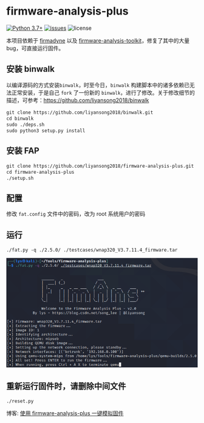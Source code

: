 # firmware-analysis-plus
[![Python 3.7+](https://img.shields.io/badge/python-3.7+-3776AB?logo=Python&logoColor=FFFFFF&style=flat)](https://www.python.org/)
[![issues](https://img.shields.io/github/issues/liyansong2018/firmware-analysis-plus)](https://github.com/liyansong2018/firmware-analysis-plus/issues)
![license](https://img.shields.io/github/license/liyansong2018/firmware-analysis-plus)

本项目依赖于 [firmadyne](https://github.com/firmadyne/firmadyne) 以及 [firmware-analysis-toolkit](https://github.com/attify/firmware-analysis-toolkit)，修复了其中的大量bug，可直接运行固件。

## 安装 binwalk
以编译源码的方式安装`binwalk`，时至今日，`binwalk` 构建脚本中的诸多依赖已无法正常安装，于是自己 `fork` 了一份新的 `binwalk`，进行了修改。关于修改细节的描述，可参考：https://github.com/liyansong2018/binwalk
```
git clone https://github.com/liyansong2018/binwalk.git
cd binwalk
sudo ./deps.sh
sudo python3 setup.py install
```

## 安装 FAP

```shell
git clone https://github.com/liyansong2018/firmware-analysis-plus.git
cd firmware-analysis-plus
./setup.sh
```

## 配置
修改 `fat.config` 文件中的密码，改为 root 系统用户的密码

## 运行

```
./fat.py -q ./2.5.0/ ./testcases/wnap320_V3.7.11.4_firmware.tar
```

![run](images/run.png)

## 重新运行固件时，请删除中间文件
```shell
./reset.py
```

博客: [使用 firmware-analysis-plus 一键模拟固件](https://blog.csdn.net/song_lee/article/details/105518309)
